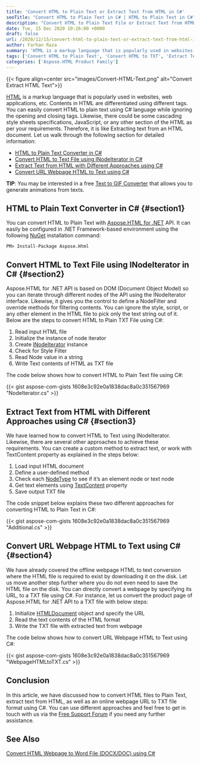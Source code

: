 ```yaml
---
title: 'Convert HTML to Plain Text or Extract Text from HTML in C#'
seoTitle: "Convert HTML to Plain Text in C# | HTML to Plain Text in C#"
description: "Convert HTML to Plain Text File or Extract Text from HTML webpage in C#. Convert online URL to TXT file programmatically using C# programming language."
date: Tue, 15 Dec 2020 10:26:00 +0000
draft: false
url: /2020/12/15/convert-html-to-plain-text-or-extract-text-from-html-in-c/
author: Farhan Raza
summary: 'HTML is a markup language that is popularly used in websites, web applications, etc. Contents in HTML are differentiated using different tags. You can easily convert HTML to plain text using C# language while ignoring the opening and closing tags. Likewise, there could be some cascading style sheets specifications, JavaScript, or any other section of the HTML as per your requirements.'
tags: ['Convert HTML to Plain Text', 'Convert HTML to TXT', 'Extract Text from HTML', 'HTML to Plain Text', 'HTML to TXT']
categories: ['Aspose.HTML Product Family']
---
```




{{< figure align=center src="images/Convert-HTML-Text.png" alt="Convert Extract HTML Text">}}


[HTML][1] is a markup language that is popularly used in websites, web applications, etc. Contents in HTML are differentiated using different tags. You can easily convert HTML to plain text using C# language while ignoring the opening and closing tags. Likewise, there could be some cascading style sheets specifications, JavaScript, or any other section of the HTML as per your requirements. Therefore, it is like Extracting text from an HTML document. Let us walk through the following section for detailed information:

*   [HTML to Plain Text Converter in C#][2]
*   [Convert HTML to Text File using INodeIterator in C#][3]
*   [Extract Text from HTML with Different Approaches using C#][4]
*   [Convert URL Webpage HTML to Text using C#][5]

**TIP**: You may be interested in a free [Text to GIF Converter][6] that allows you to generate animations from texts.

## HTML to Plain Text Converter in C# {#section1}

You can convert HTML to Plain Text with [Aspose.HTML for .NET][7] API. It can easily be configured in .NET Framework-based environment using the following [NuGet][8] installation command:

```
PM> Install-Package Aspose.Html
```

## Convert HTML to Text File using INodeIterator in C# {#section2}

Aspose.HTML for .NET API is based on DOM (Document Object Model) so you can iterate through different nodes of the API using the INodeIterator interface. Likewise, it gives you the control to define a NodeFilter and override methods for filtering contents. You can ignore the style, script, or any other element in the HTML file to pick only the text string out of it. Below are the steps to convert HTML to Plain TXT File using C#:

1.  Read input HTML file
2.  Initialize the instance of node iterator
3.  Create [INodeIterator][9] instance
4.  Check for Style Filter
5.  Read Node value in a string
6.  Write Text contents of HTML as TXT file

The code below shows how to convert HTML to Plain Text file using C#:

{{< gist aspose-com-gists 1608e3c92e0a1838dac8a0c351567969 "NodeIterator.cs" >}}

## Extract Text from HTML with Different Approaches using C# {#section3}

We have learned how to convert HTML to Text using INodeIterator. Likewise, there are several other approaches to achieve these requirements. You can create a custom method to extract text, or work with TextContent property as explained in the steps below:

1.  Load input HTML document
2.  Define a user-defined method
3.  Check each [NodeType][10] to see if it’s an element node or text node
4.  Get text elements using [TextContent][11] property
5.  Save output TXT file

The code snippet below explains these two different approaches for converting HTML to Plain Text in C#:

{{< gist aspose-com-gists 1608e3c92e0a1838dac8a0c351567969 "Additional.cs" >}}

## Convert URL Webpage HTML to Text using C# {#section4}

We have already covered the offline webpage HTML to text conversion where the HTML file is required to exist by downloading it on the disk. Let us move another step further where you do not even need to save the HTML file on the disk. You can directly convert a webpage by specifying its URL, to a TXT file using C#. For instance, let us convert the product page of Aspose.HTML for .NET API to a TXT file with below steps:

1.  Initialize [HTMLDocument][12] object and specify the URL
2.  Read the text contents of the HTML format
3.  Write the TXT file with extracted text from webpage

The code below shows how to convert URL Webpage HTML to Text using C#:

{{< gist aspose-com-gists 1608e3c92e0a1838dac8a0c351567969 "WebpageHTMLtoTXT.cs" >}}

## Conclusion

In this article, we have discussed how to convert HTML files to Plain Text, extract text from HTML, as well as an online webpage URL to TXT file format using C#. You can use different approaches and feel free to get in touch with us via the [Free Support Forum][13] if you need any further assistance.

## See Also

[Convert HTML Webpage to Word File (DOCX/DOC) using C#][14]




[1]: https://docs.fileformat.com/web/html/
[2]: #section1
[3]: #section2
[4]: #section3
[5]: #section4
[6]: https://products.aspose.app/slides/text-to-gif
[7]: https://products.aspose.com/html/net
[8]: https://www.nuget.org/packages/Aspose.Html
[9]: https://apireference.aspose.com/html/net/aspose.html.dom.traversal/inodeiterator
[10]: https://apireference.aspose.com/html/net/aspose.html.dom/text/properties/nodetype
[11]: https://apireference.aspose.com/html/net/aspose.html.dom/text/properties/textcontent
[12]: https://apireference.aspose.com/html/net/aspose.html/htmldocument
[13]: https://forum.aspose.com/c/html
[14]: https://blog.aspose.com/2020/12/09/convert-html-webpage-to-word-docx-csharp/





